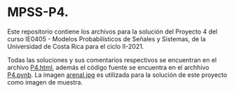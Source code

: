 # MPSS-P4.

Este repositorio contiene los archivos para la solución del Proyecto 4 del curso IE0405 - Modelos Probabilísticos de Señales y Sistemas, de la Universidad de Costa Rica para el ciclo II-2021.

Todas las soluciones y sus comentarios respectivos se encuentran en el archivo [P4.html](https://github.com/Lacriux/MPSS-P4/blob/main/P4.html), además el código fuente se encuentra en el archhivo [P4.pynb](https://github.com/Lacriux/MPSS-P4/blob/main/P4.ipynb). La imagen [arenal.jpg](https://github.com/Lacriux/MPSS-P4/blob/main/arenal.jpg) es utilizada para la solución de este proyecto como imagen de muestra.
